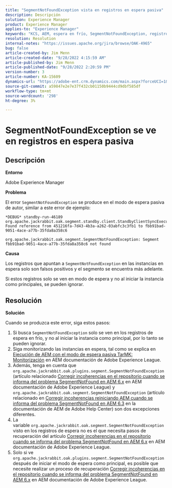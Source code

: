 ```yaml
---
title: "SegmentNotFoundException vista en registros en espera pasiva"
description: Descripción
solution: Experience Manager
product: Experience Manager
applies-to: "Experience Manager"
keywords: "KCS, AEM, espera en frío, SegmentNotFoundException, registros, registro, Adobe Experience Manager"
resolution: Resolution
internal-notes: "https://issues.apache.org/jira/browse/OAK-4965"
bug: false
article-created-by: Jim Menn
article-created-date: "9/28/2022 4:15:59 AM"
article-published-by: Jim Menn
article-published-date: "9/28/2022 2:20:59 PM"
version-number: 3
article-number: KA-15609
dynamics-url: "https://adobe-ent.crm.dynamics.com/main.aspx?forceUCI=1&pagetype=entityrecord&etn=knowledgearticle&id=5941513c-e43e-ed11-9db1-0022480866ad"
source-git-commit: a59847e2e7e37f432cb01150b9444cd9dbf585df
workflow-type: tm+mt
source-wordcount: '298'
ht-degree: 3%

---
```


# SegmentNotFoundException se ve en registros en espera pasiva

## Descripción

<b>Entorno</b>

Adobe Experience Manager

<b>Problema</b>

El error `SegmentNotFoundException` se produce en el modo de espera pasiva de autor, similar a este error de ejemplo:

```
*DEBUG* standby-run-46189 org.apache.jackrabbit.oak.segment.standby.client.StandbyClientSyncExecution Found reference from 451216fa-7d43-4b3a-a262-03abfc3c3fb1 to fbb91bad-9051-4ace-a77b-35fda8a358c6

org.apache.jackrabbit.oak.segment.SegmentNotFoundException: Segment fbb91bad-9051-4ace-a77b-35fda8a358c6 not found
```

<b>Causa</b>

Los registros que apuntan a `SegmentNotFoundException` en las instancias en espera solo son falsos positivos y el segmento se encuentra más adelante.

Si estos registros solo se ven en modo de espera y no al iniciar la instancia como principales, se pueden ignorar.

## Resolución

<b>Solución</b>

Cuando se produzca este error, siga estos pasos:

1. Si busca `SegmentNotFoundException` solo se ven en los registros de espera en frío, y no al iniciar la instancia como principal, por lo tanto se pueden ignorar.
1. Siga monitorizando las instancias en espera, tal como se explica en [Ejecución de AEM con el modo de espera pasiva TarMK: Monitorización](https://docs.adobe.com/content/help/en/experience-manager-65/deploying/deploying/tarmk-cold-standby.html#monitoring) en AEM documentación de Adobe Experience League.
1. Además, tenga en cuenta que `org.apache.jackrabbit.oak.plugins.segment.SegmentNotFoundException` (artículo relacionado [Corregir incoherencias en el repositorio cuando se informa del problema SegmentNotFound en AEM 6.x](https://helpx.adobe.com/experience-manager/kb/fix-inconsistencies-in-the-repository-when-segmentnotfound-issue.html) en AEM documentación de Adobe Experience League) y `org.apache.jackrabbit.oak.segment.SegmentNotFoundException` (artículo relacionado en [Corregir incoherencias reiniciando AEM cuando se informa del problema SegmentNotFound en AEM 6.3](https://helpx.adobe.com/au/experience-manager/kb/fix-inconsistencies-by-restarting-AEM-when-segmentNotFound-issue-is-reported-in-AEM.html) en la documentación de AEM de Adobe Help Center) son dos excepciones diferentes.
1. La variable `org.apache.jackrabbit.oak.segment.SegmentNotFoundException` visto en los registros de espera no es el que necesita pasos de recuperación del artículo [Corregir incoherencias en el repositorio cuando se informa del problema SegmentNotFound en AEM 6.x](https://helpx.adobe.com/experience-manager/kb/fix-inconsistencies-in-the-repository-when-segmentnotfound-issue.html) en AEM documentación de Adobe Experience League.
1. Solo si ve `org.apache.jackrabbit.oak.plugins.segment.SegmentNotFoundException` después de iniciar el modo de espera como principal, es posible que necesite realizar un proceso de recuperación [Corregir incoherencias en el repositorio cuando se informa del problema SegmentNotFound en AEM 6.x](https://helpx.adobe.com/experience-manager/kb/fix-inconsistencies-in-the-repository-when-segmentnotfound-issue.html) en AEM documentación de Adobe Experience League.
